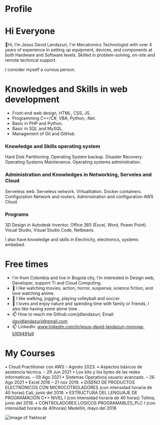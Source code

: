 <h1> Profile </h1>
  
  <h1> Hi Everyone </h1>
  
👋Hi, I’m Jesus David Landazuri, I'm Mecatronics Technologist with over 4 years of experience in setting up equipment, 
devices, and components at both Hardware and Software levels. Skilled in problem-solving, on-site and remote technical support.

I consider myself a curious person.

<h1>Knowledges and Skills in web development</h1>
<ul>
  <li>
    Front-end web design, HTML, CSS, JS.
  </li>
  <li>
     Programming C++/C#, VBA, Python, .Net.
  </li>
  <li>
    Basic in PHP and Python.
  </li>
  <li>
    Basic in SQL and MySQL.
  </li>
  <li>
    Management of Git and GitHub.
  </li>
</ul>

<h3>Knowledge and Skills operating system</h3>
Hard Disk Partitioning.
Operating System backup.
Disaster Recovery.
Operating Systems Maintenance.
Operating systems administration.

<h3> Administration and Knowledges in Networking, Serveles and Cloud </h3>
Serveless web.
Serveless network.
Virtualitation.
Docker containers.
Configuration Network and routers.
Administration and configuration AWS Cloud.

<h3>Programs</h3>
3D Design in Autodesk Inventor.
Office 365 (Excel, Word, Power Point)
Visual Studio, Visual Studio Code, Netbeans.

I also have knowledge and skills in Electricity, electronics, systems embebed.

<h1> Free times </h1>

- I'm from Colombia and live in Bogotá city, I’m interested in Design web, Developer, support TI and Cloud Computing.  
- 👀 I like watching movies, action, horror, suspense, science fiction, and love watching anime.
- 🌱 I like walking, jogging, playing volleyball and soccer.
- 💞️ I loves and enjoy nature and spending time with family or friends, I also like having some alone time .
- 📫 How to reach me Github.com/jdlandazuri, Email: davidlandazurii@gmail.com
- 📫 LinkedIn: www.linkedin.com/in/jesus-david-landazuri-monoga-b109491a9

<h1> My Courses </h1>
• Cloud Practitioner con AWS – Agosto 2023.
• Aspectos básicos de asistencia técnica. – 29 Jun 2021
• Los bits y los bytes de las redes informaticas. – 09 Ago 2021
• Sistemas Operativos usuario avanzado. – 26 Ago 2021
• Excel 2016 – 21 nov 2019.
• DISEÑO DE PRODUCTOS ELECTRÓNICOS CON 
MICROCOTROLADORES (con intensidad horaria de 40 horas) Cali, 
junio del 2018.
• ESTRUCTURA DEL LENGUAJE DE PROGRAMACIÓN C++ NIVEL I 
(con intensidad horaria de 40 horas) Tolima, junio del 2018.
• CONTROLADORES LOGICOS PROGRAMABLES_PLC I (con 
intensidad horaria de 40horas) Medellín, mayo del 2018


![Image of Yaktocat](https://octodex.github.com/images/yaktocat.png)
<!---
jdlandazuri/jdlandazuri is a ✨ special ✨ repository because its `README.md` (this file) appears on your GitHub profile.
You can click the Preview link to take a look at your changes.
--->
